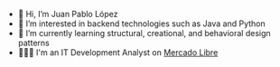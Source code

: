 - 👋 Hi, I’m Juan Pablo López
- 👀 I’m interested in backend technologies such as Java and Python
- 🌱 I’m currently learning structural, creational, and behavioral design patterns
- 👨🏻‍💻 I'm an IT Development Analyst on [Mercado Libre](https://www.mercadolibre.com/)
<!---
jplopez93/jplopez93 is a ✨ special ✨ repository because its `README.md` (this file) appears on your GitHub profile.
You can click the Preview link to take a look at your changes.
--->
